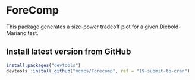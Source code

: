# ForeComp

This package generates a size-power tradeoff plot for a given Diebold-Mariano test.

## Install latest version from GitHub
```R
install.packages("devtools")
devtools::install_github("mcmcs/Forecomp", ref = "19-submit-to-cran")
```



